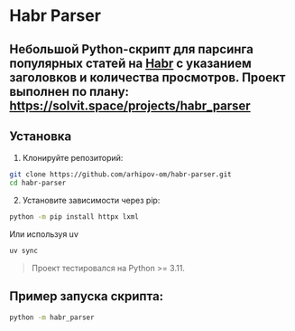 # Habr Parser

Небольшой Python-скрипт для парсинга популярных статей на [Habr](https://habr.com) с указанием заголовков и количества просмотров.
Проект выполнен по плану: https://solvit.space/projects/habr_parser
---

## Установка

1. Клонируйте репозиторий:

```bash
git clone https://github.com/arhipov-om/habr-parser.git
cd habr-parser
```

2. Установите зависимости через pip:

```bash
python -m pip install httpx lxml
```
Или используя uv 

```bash
uv sync 
```

> Проект тестировался на Python >= 3.11.

## Пример запуска скрипта:

```bash
python -m habr_parser
```